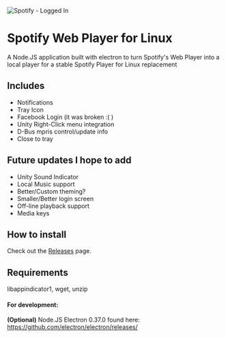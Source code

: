 ![Spotify - Logged In](https://cloud.githubusercontent.com/assets/4623599/14404283/bd6f7d9c-fe69-11e5-9588-628248c25dfc.png)
# Spotify Web Player for Linux
A Node.JS application built with electron to turn Spotify's Web Player into a local player for a stable Spotify Player for Linux replacement

## Includes
* Notifications
* Tray Icon 
* Facebook Login (it was broken :( )
* Unity Right-Click menu integration
* D-Bus mpris control/update info
* Close to tray

## Future updates I hope to add
* Unity Sound Indicator
* Local Music support
* Better/Custom theming?
* Smaller/Better login screen
* Off-line playback support
* Media keys


## How to install

Check out the [Releases](https://github.com/Quacky2200/Spotify-Web-Player-for-Linux/releases) page.

## Requirements
libappindicator1, wget, unzip

#### For development:
**(Optional)** Node.JS
Electron 0.37.0 found here: https://github.com/electron/electron/releases/
